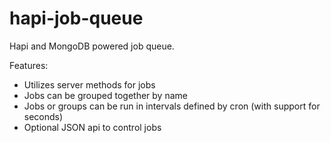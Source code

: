 # hapi-job-queue
Hapi and MongoDB powered job queue.

Features:

 - Utilizes server methods for jobs
 - Jobs can be grouped together by name
 - Jobs or groups can be run in intervals defined by cron (with support for seconds)
 - Optional JSON api to control jobs
